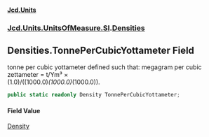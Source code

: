 #### [Jcd.Units](index.md 'index')
### [Jcd.Units.UnitsOfMeasure.SI](Jcd.Units.UnitsOfMeasure.SI.md 'Jcd.Units.UnitsOfMeasure.SI').[Densities](Densities.md 'Jcd.Units.UnitsOfMeasure.SI.Densities')

## Densities.TonnePerCubicYottameter Field

tonne per cubic yottameter defined such that: megagram per cubic zettameter = t/Ym³ ×  
(1.0)/((1000.0)*(1000.0)*(1000.0)).

```csharp
public static readonly Density TonnePerCubicYottameter;
```

#### Field Value
[Density](Density.md 'Jcd.Units.UnitTypes.Density')